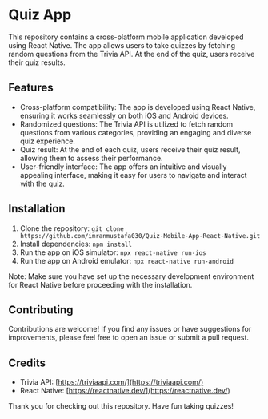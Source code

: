 # Quiz App

This repository contains a cross-platform mobile application developed using React Native. The app allows users to take quizzes by fetching random questions from the Trivia API. At the end of the quiz, users receive their quiz results.

## Features

- Cross-platform compatibility: The app is developed using React Native, ensuring it works seamlessly on both iOS and Android devices.
- Randomized questions: The Trivia API is utilized to fetch random questions from various categories, providing an engaging and diverse quiz experience.
- Quiz result: At the end of each quiz, users receive their quiz result, allowing them to assess their performance.
- User-friendly interface: The app offers an intuitive and visually appealing interface, making it easy for users to navigate and interact with the quiz.

## Installation

1. Clone the repository: `git clone https://github.com/imranmustafa030/Quiz-Mobile-App-React-Native.git`
2. Install dependencies: `npm install`
3. Run the app on iOS simulator: `npx react-native run-ios`
4. Run the app on Android emulator: `npx react-native run-android`

Note: Make sure you have set up the necessary development environment for React Native before proceeding with the installation.

## Contributing

Contributions are welcome! If you find any issues or have suggestions for improvements, please feel free to open an issue or submit a pull request.

## Credits

- Trivia API: [https://triviaapi.com/](https://triviaapi.com/)
- React Native: [https://reactnative.dev/](https://reactnative.dev/)

Thank you for checking out this repository. Have fun taking quizzes!

